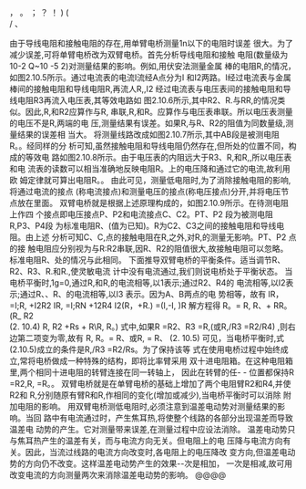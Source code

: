 ，
。
；
？
！
)
(
\
/
、

由于导线电阻和接触电阻的存在,用单臂电桥测量1n以下的电阻时误差
很大。为了减少误差,可将单臂电桥改为双臂电桥。首先分析导线电阻和接触
电阻(数量级为10-2 Q~10 -5 2)对测量结果的影响。例如,用伏安法测量金属
棒的电阻R,的情况，如图2.10.5所示。通过电流表的电流I流经A点分为I
和I2两路。I经过电流表与金属棒间的接触电阻和导线电阻R,再流人R,,I2
经过电流表与电压表间的接触电阻和导线电阻R3再流入电压表,其等效电路如
图2.10.6所示,其中R2、R.与RR,的情况类似。因此,R,和R2应算作与R,
串联,R,和R。应算作与电压表串联。所以电压表测量的电压不是R,两端的电
压,测量结果有误差。如果R,与R、R2的阻值为同数量级,测量结果的误差相
当大。
将测量线路改成如图2.10.7所示,其中AB段是被测电阻R。。经同样的分
析可知,虽然接触电阻和导线电阻仍然存在,但所处的位置不同，构成的等效电
路如图2.10.8所示。由于电压表的内阻远大于R3、R,和R,,所以电压表和电
流表的读数可以相当准确地反映电阻R。上的电压降和通过它的电流,故利用欧
姆定律就可算出电阻R。。
由此可见，测量低电阻时,为了消除接触电阻的影响,将通过电流的接点
(称电流接点)和测量电压的接点(称电压接点)分开,并将电压节点放在里面。
双臂电桥就是根据上述原理构成的，如图2.10.9所示。在待测电阻上作四
个接点即电压接点P、P2和电流接点C、C2。PT、P2 段为被测电阻R,P3、P4段
为标准电阻R、(值为已知)。R为C2、C3之间的接触电阻和导线电阻。由上述
分析可知C、C,点的接触电阻在R,之外,对R,的测量无影响。PT、P2 点的接
触电阻应分别视为与R:R2串联,因R、R2的阻值很大,故接触电阻可以忽略。
标准电阻R、处的情况与此相同。
下面推导双臂电桥的平衡条件。适当调节R、R2、R3、R.和R.,使灵敏电流
计中没有电流通过,我们则说电桥处于平衡状态。
当电桥平衡时,1g=0,通过R,和R,的电流相等,以1表示;通过R2、R4的
电流相等,以I2表示;通过R、、R、的电流相等,以I3 表示。因为A、B两点的电
势相等，故有
IR，=I;R, +I2R2
IR, =I;RN +12R4
I2(R，+R.) =(I,-I, )R
解方程得
R。=
R,
R、+
RR。
(R_ R2\
(2. 10.4)
R,
R2 +Rs + R\R,
R。)
式中,如果R =R2、R3 =R,(或R,/R3 =R2/R4) ,则右边第二项变为零,故有
R,
R。=
R、或R, =
R、
(2. 10.5)
可见，当电桥平衡时,式(2.10.5)成立的条件是R,/R3 =R2/Rs。为了保持该等
式在使用电桥过程中始终成立,常将电桥做成一种特殊的结构，即将比率臂采用
双十进电阻箱。在这种电阻箱里,两个相同十进电阻的转臂连接在同一转轴上，
因此在转臂的任- - 位置都保持R =R2,R, =R。。
双臂电桥就是在单臂电桥的基础上增加了两个电阻臂R2和R4,并使R2和
R,分别随原有臂R和R,作相同的变化(增加或减少),当电桥平衡时可以消除
附加电阻的影响。
用双臂电桥测低电阻时,必须注意到温差电动势对测量结果的影响。当回
路中有电流通过时，产生焦耳热,将使整个线路的各部分出现温差而导致温差电
动势的产生。它对测量带来误差,在测量过程中应设法消除。
温差电动势只与焦耳热产生的温差有关，而与电流方向无关。但电阻上的电
压降与电流方向有关。因此，当流过线路的电流方向改变时,各电阻上的电压降改
变方向,但温差电动势的方向仍不改变。这样温差电动势产生的效果--次是相加，
一次是相减,故可用改变电流的方向测量两次来消除温差电动势的影响。
@@@@
